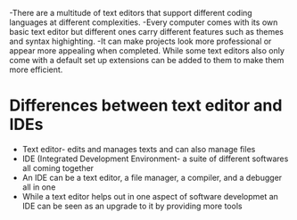 -There are a multitude of text editors that support different coding languages at different complexities. 
-Every computer comes with its own basic text editor but different ones carry different features such as themes and syntax highighting. 
-It can make projects look more professional or appear more appealing when completed. While some text editors also only come with a default set up extensions can be added to them to make them more efficient. 
# Differences between text editor and IDEs

- Text editor- edits and manages texts and can also manage files
- IDE (Integrated Development Environment- a suite of different softwares all coming together
- An IDE can be a text editor, a file manager, a compiler, and a debugger all in one
- While a text editor helps out in one aspect of software developmet an IDE can be seen as an upgrade to it by providing more tools
